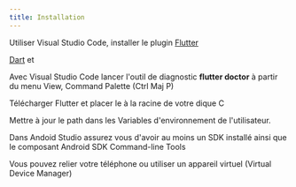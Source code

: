 ```yaml
---
title: Installation
---
```


Utiliser Visual Studio Code, installer le plugin [Flutter](https://marketplace.visualstudio.com/items?itemName=Dart-Code.flutter)

[Dart](https://marketplace.visualstudio.com/items?itemName=Dart-Code.dart-code) et 

Avec Visual Studio Code lancer l'outil de diagnostic **flutter doctor** à partir du menu View, Command
Palette (Ctrl Maj P)

Télécharger Flutter et placer le à la racine de votre dique C

Mettre à jour le path dans les Variables d'environnement de l'utilisateur.

Dans Andoid Studio assurez vous d'avoir au moins un SDK installé ainsi que le composant Android SDK Command-line Tools

Vous pouvez relier votre téléphone ou utiliser un appareil virtuel (Virtual Device Manager)


